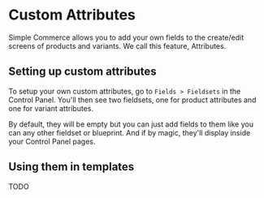 # Custom Attributes
Simple Commerce allows you to add your own fields to the create/edit screens of products and variants. We call this feature, Attributes.

## Setting up custom attributes
To setup your own custom attributes, go to `Fields > Fieldsets` in the Control Panel. You'll then see two fieldsets, one for product attributes and one for variant attributes.

By default, they will be empty but you can just add fields to them like you can any other fieldset or blueprint. And if by magic, they'll display inside your Control Panel pages.

## Using them in templates
TODO
